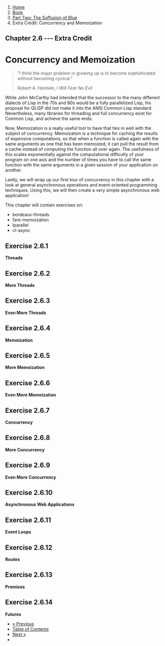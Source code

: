 <ol class="breadcrumb">
  <li><a href="/">Home</a></li>
  <li><a href="/book/">Book</a></li>
  <li><a href="/book/2-0-0-overview/">Part Two: The Suffusion of Blue</a></li>
  <li class="active">Extra Credit: Concurrency and Memoization</li>
</ol>

## Chapter 2.6 --- Extra Credit

# Concurrency and Memoization

> "I think the major problem in growing up is to become sophisticated without becoming cynical."
> <footer>Robert A. Heinlein, <em>I Will Fear No Evil</em></footer>

While John McCarthy had intended that the successor to the many different dialects of Lisp in the 70s and 80s would be a fully parallelized Lisp, his proposal for QLISP did not make it into the ANSI Common Lisp standard.  Nevertheless, many libraries for threading and full concurrency exist for Common Lisp, and achieve the same ends.

Now, Memoization is a really useful tool to have that ties in well with the subject of concurrency.  Memoization is a technique for caching the results of expensive computations, so that when a function is called again with the same arguments as one that has been memoized, it can pull the result from a cache instead of computing the function all over again.  The usefulness of this scales exponentially against the computational difficulty of your program on one axis and the number of times you have to call the same function with the same arguments in a given session of your application on another.

Lastly, we will wrap up our first tour of concurrency in this chapter with a look at general asynchronous operations and event-oriented programming techniques. Using this, we will then create a very simple asynchronous web application!

This chapter will contain exercises on:

* bordeaux-threads
* fare-memoization
* lparallel
* cl-async

## Exercise 2.6.1

**Threads**

## Exercise 2.6.2

**More Threads**

## Exercise 2.6.3

**Even More Threads**

## Exercise 2.6.4

**Memoization**

## Exercise 2.6.5

**More Memoization**

## Exercise 2.6.6

**Even More Memoization**

## Exercise 2.6.7

**Concurrency**

## Exercise 2.6.8

**More Concurrency**

## Exercise 2.6.9

**Even More Concurrency**

## Exercise 2.6.10

**Asynchronous Web Applications**

## Exercise 2.6.11

**Event Loops**

## Exercise 2.6.12

**Routes**

## Exercise 2.6.13

**Promises**

## Exercise 2.6.14

**Futures**

<ul class="pager">
  <li class="previous"><a href="/book/2-05-0-extended-types/">&laquo; Previous</a></li>
  <li><a href="/book/">Table of Contents</a></li>
  <li class="next"><a href="/book/2-07-0-logic-and-more-math/">Next &raquo;</a><li>
</ul>
